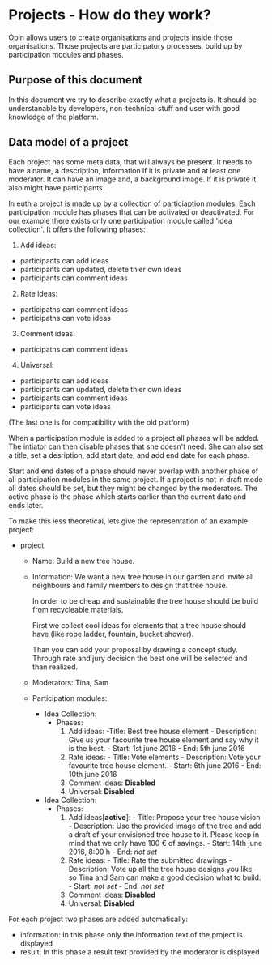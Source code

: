 # Projects - How do they work?

Opin allows users to create organisations and projects inside those organisations. Those projects are
participatory processes, build up by participation modules and phases.

## Purpose of this document

In this document we try to describe exactly what a projects is. It should be understanable by developers, non-technical stuff and user with good knowledge of the platform.

## Data model of a project

Each project has some meta data, that will always be present. It needs to have a name, a
description, information if it is private and at least one moderator. It can have an image and, a
background image. If it is private it also might have participants.

In euth a project is made up by a collection of particiaption modules. Each participation module has
phases that can be activated or deactivated. For our example there exists only one participation
module called 'idea collection'. It offers the following phases:

  1. Add ideas:
   - participants can add ideas
   - participants can updated, delete thier own ideas
   - participants can comment ideas
  2. Rate ideas:
   - participatns can comment ideas
   - participatns can vote ideas
  3. Comment ideas:
   - participatns can comment ideas
  4. Universal:
   - participants can add ideas
   - participants can updated, delete thier own ideas
   - participants can comment ideas
   - participants can vote ideas


(The last one is for compatibility with the old platform)

When a participation module is added to a project all phases will be added. The intiator can then disable
phases that she doesn't need. She can also set a title, set a desription, add start date, and
add end date for each phase.

Start and end dates of a phase should never overlap with another phase of all participation modules
in the same project. If a project is not in draft mode all dates should be set, but they might be
changed by the moderators. The active phase is the phase which starts earlier than the current date
and ends later.

To make this less theoretical, lets give the representation of an example project:

- project
   - Name: Build a new tree house.
   - Information:
      We want a new tree house in our garden and invite all neighbours and family members to design that tree house.

      In order to be cheap and sustainable the tree house should be build from recycleable
      materials.

      First we collect cool ideas for elements that a tree house should have (like rope ladder, fountain,
      bucket shower).

      Than you can add your proposal by drawing a concept study. Through rate and jury
      decision the best one will be selected and than realized.
   - Moderators: Tina, Sam
   - Participation modules:
       - Idea Collection:
         - Phases:
             1. Add ideas:
               -Title: Best tree house element
               - Description:
                  Give us your facourite tree house element and say why it is the best.
               - Start: 1st june 2016
               - End: 5th june 2016
             2. Rate ideas:
               - Title: Vote elements
               - Description:
                 Vote your favourite tree house element.
               - Start: 6th june 2016
               - End: 10th june 2016
             3. Comment ideas: **Disabled**
             4. Universal: **Disabled**
       - Idea Collection:
         - Phases:
             1. Add ideas[**active**]:
               - Title: Propose your tree house vision
               - Description:
                   Use the provided image of the tree and add a draft of your envisioned tree house
                   to it. Please keep in mind that we only have 100 € of savings.
               - Start: 14th june 2016, 8:00 h
               - End: *not set*
             2. Rate ideas:
               - Title: Rate the submitted drawings
               - Description:
                 Vote up all the tree house designs you like, so Tina and Sam can make a good
                 decision what to build.
               - Start: *not set*
               - End: *not set*
             3. Comment ideas: **Disabled**
             4. Universal: **Disabled**

For each project two phases are added automatically:

 - information: In this phase only the information text of the project is displayed
 - result: In this phase a result text provided by the moderator is displayed
